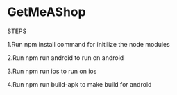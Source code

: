 # GetMeAShop

STEPS

1.Run npm install command for initilize the node modules

2.Run npm run android to run on android

3.Run npm run ios to run on ios

4.Run npm run build-apk to make build for android
